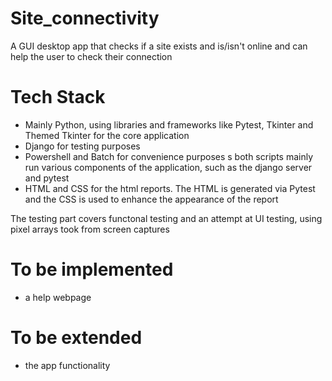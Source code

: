 # Site_connectivity
A GUI desktop app that checks if a site exists and is/isn't online and can help the user to check their connection

# Tech Stack
- Mainly Python, using libraries and frameworks like Pytest, Tkinter and Themed Tkinter for the core application
- Django for testing purposes
- Powershell and Batch for convenience purposes s both scripts mainly run various components of the application, such as the django server and pytest
- HTML and CSS for the html reports. The HTML is generated via Pytest and the CSS is used to enhance the appearance of the report

The testing part covers functonal testing and an attempt at UI testing, using pixel arrays took from screen captures

# To be implemented
- a help webpage

# To be extended
- the app functionality

